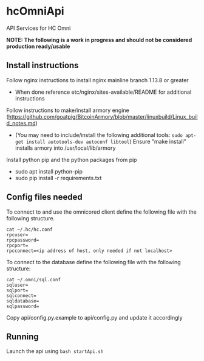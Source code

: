 # hcOmniApi
API Services for HC Omni 

<b>NOTE: The following is a work in progress and should not be considered production ready/usable</b>

## Install instructions
Follow nginx instructions to install nginx mainline branch 1.13.8 or greater
 - When done reference etc/nginx/sites-available/README for additional instructions

Follow instructions to make/install armory engine (https://github.com/goatpig/BitcoinArmory/blob/master/linuxbuild/Linux_build_notes.md)
 - (You may need to include/install the following additional tools: `sudo apt-get install autotools-dev autoconf libtool`)
Ensure "make install" installs armory into /usr/local/lib/armory 

Install python pip and the python packages from pip
 - sudo apt install python-pip
 - sudo pip install -r requirements.txt

## Config files needed
To connect to and use the omnicored client define the following file with the following structure.
```
cat ~/.hc/hc.conf
rpcuser=
rpcpassword=
rpcport=
rpcconnect=<ip address of host, only needed if not localhost>
```

To connect to the database define the following file with the following structure:
```
cat ~/.omni/sql.conf
sqluser=
sqlport=
sqlconnect=
sqldatabase=
sqlpassword=
```

Copy api/config.py.example to api/config.py and update it accordingly

## Running
Launch the api using `bash startApi.sh`

